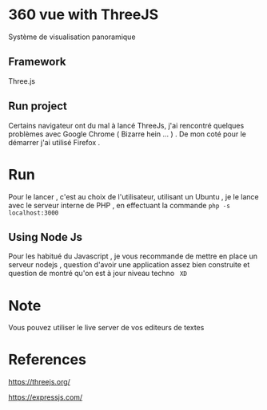 # 360 vue with ThreeJS
Système de visualisation panoramique 

## Framework 
Three.js

## Run project 
Certains navigateur ont du mal à lancé ThreeJs, j'ai rencontré quelques problèmes avec Google Chrome ( Bizarre hein ... ) . De mon coté pour le démarrer j'ai utilisé Firefox .

# Run
Pour le lancer , c'est au choix de l'utilisateur, utilisant un Ubuntu , je le lance avec le serveur interne de PHP , en effectuant la commande  ``` php -s localhost:3000 ``` 

## Using Node Js 
 Pour les habitué du Javascript , je vous recommande de mettre en place un serveur nodejs , question d'avoir une application assez bien construite et question de montré qu'on est à jour niveau techno ```  XD ``` 

# Note
  Vous pouvez utiliser le live server de vos editeurs de textes
# References
  https://threejs.org/
  
  https://expressjs.com/ 
